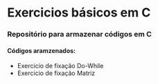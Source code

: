 <h1>Exercicios básicos em C </h1>
<h3>Repositório para armazenar códigos em C</h3>
<h4>Códigos aramzenados:</h4>
<ul>
  <li>Exercicio de fixação Do-While</li>
  <li>Exercicio de fixação Matriz</li>
</ul>
